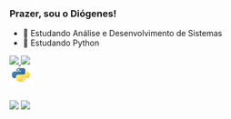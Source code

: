 ### Prazer, sou o Diógenes!

- 🔭 Estudando Análise e Desenvolvimento de Sistemas
- 🌱 Estudando Python

<div>
  <a href="https://www.linkedin.com/in/diogenes-viana/">
  <img height="180em" src="https://github-readme-stats.vercel.app/api?username=diogenesviana&show_icons=true&theme=merko&include_all_commits=true&count_private=true"/>
  <img height="180em" src="https://github-readme-stats.vercel.app/api/top-langs/?username=diogenesviana&layout=compact&langs_count=3&theme=merko"/>
</div>

<img align="center" alt="Dio-Python" height="30" width="40" src="https://raw.githubusercontent.com/devicons/devicon/master/icons/python/python-original.svg">
  
  ##
  
  <div>
    
  
 

  <a href = "mailto:diogenesviana10@gmail.com"><img src="https://img.shields.io/badge/-Gmail-%23333?style=for-the-badge&logo=gmail&logoColor=white" target="_blank"></a>
  <a href="https://www.linkedin.com/in/diogenes-viana" target="_blank"><img src="https://img.shields.io/badge/-LinkedIn-%230077B5?style=for-the-badge&logo=linkedin&logoColor=white" target="_blank"></a> 
  </div>
